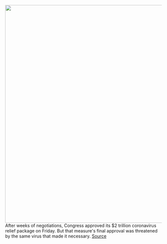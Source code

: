 <img src='https://cdn.vox-cdn.com/thumbor/d0g49n3EUyse-M3W5r1-XQGJ5fk=/0x0:6048x3904/1200x800/filters:focal(2541x1469:3507x2435)/cdn.vox-cdn.com/uploads/chorus_image/image/66567142/1208428963.jpg.0.jpg' width='700px' /><br/>
After weeks of negotiations, Congress approved its $2 trillion coronavirus relief package on Friday. But that measure's final approval was threatened by the same virus that made it necessary.
<a href='https://www.theverge.com/2020/3/27/21197513/house-stimulus-coronavirus-relief-package-bill-approved-rand-paul'> Source <a/>
